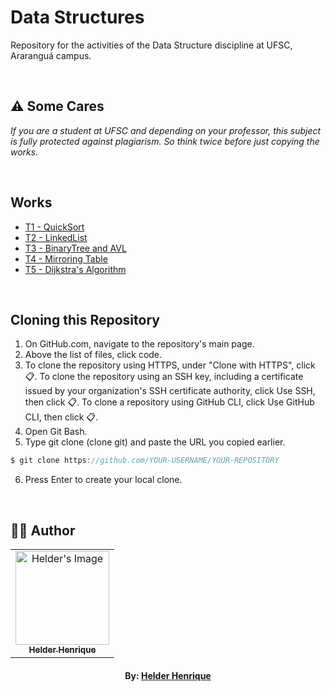 # Data Structures
Repository for the activities of the Data Structure discipline at UFSC, Araranguá campus.

<br>

## ⚠️ Some Cares
*If you are a student at UFSC and depending on your professor, this subject is fully protected against plagiarism. So think twice before just copying the works.*

<br>

## Works

- [T1 - QuickSort](https://github.com/helderhsilva/EJEC-ROADMAP/tree/main/PARTE1)
- [T2 - LinkedList](https://github.com/helderhsilva/IntroductionGit_Github)
- [T3 - BinaryTree and AVL](https://github.com/helderhsilva/EJEC-ROADMAP/tree/main/PARTE3)
- [T4 - Mirroring Table](https://github.com/helderhsilva/EJEC-ROADMAP/tree/main/PARTE3)
- [T5 - Dijkstra's Algorithm](https://github.com/helderhsilva/EJEC-ROADMAP/tree/main/PARTE3)

<br>

## Cloning this Repository
1. On GitHub.com, navigate to the repository's main page.
2. Above the list of files, click code.
3. To clone the repository using HTTPS, under "Clone with HTTPS", click 📋. To clone the repository using an SSH key, including a certificate issued by your organization's SSH certificate authority, click Use SSH, then click 📋. To clone a repository using GitHub CLI, click Use GitHub CLI, then click 📋.
4. Open Git Bash.
5. Type git clone (clone git) and paste the URL you copied earlier.
```c
$ git clone https://github.com/YOUR-USERNAME/YOUR-REPOSITORY
```
6. Press Enter to create your local clone.

<br>

## 👨‍💻 Author

<table align="center">
    <tr>
        <td align="center">
            <a href="https://github.com/helderhsilva">
                <img src="https://ik.imagekit.io/helderhsilva/myAvatar_1RkEQbhir.png?ik-sdk-version=javascript-1.4.3&updatedAt=1643634706178" width="150px;" alt="Helder's Image" />
                <br />
                <sub><b>Helder Henrique</b></sub>
            </a>
        </td>    
    </tr>
</table>
<h4 align="center">
   By: <a href="https://www.linkedin.com/in/helderhsilva/" target="_blank"> Helder Henrique </a>
</h4>